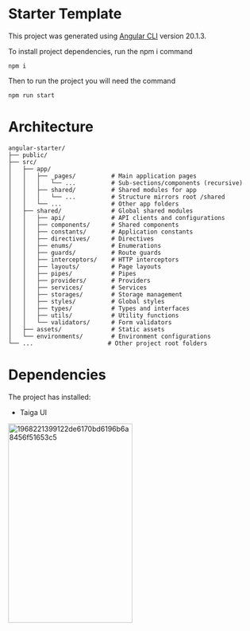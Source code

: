 # Starter Template

This project was generated using [Angular CLI](https://github.com/angular/angular-cli) version 20.1.3.

To install project dependencies, run the npm i command
```
npm i
```
Then to run the project you will need the command
```
npm run start
```

# Architecture

```
angular-starter/
├── public/
├── src/
│   ├── app/
│   │   ├── _pages/          # Main application pages
│   │   │   └── ...          # Sub-sections/components (recursive)
│   │   ├── shared/          # Shared modules for app
│   │   │   └── ...          # Structure mirrors root /shared
│   │   └── ...              # Other app folders
│   ├── shared/              # Global shared modules
│   │   ├── api/             # API clients and configurations
│   │   ├── components/      # Shared components
│   │   ├── constants/       # Application constants
│   │   ├── directives/      # Directives
│   │   ├── enums/           # Enumerations
│   │   ├── guards/          # Route guards
│   │   ├── interceptors/    # HTTP interceptors
│   │   ├── layouts/         # Page layouts
│   │   ├── pipes/           # Pipes
│   │   ├── providers/       # Providers
│   │   ├── services/        # Services
│   │   ├── storages/        # Storage management
│   │   ├── styles/          # Global styles
│   │   ├── types/           # Types and interfaces
│   │   ├── utils/           # Utility functions
│   │   └── validators/      # Form validators
│   ├── assets/              # Static assets
│   └── environments/        # Environment configurations
└── ...                     # Other project root folders
```

# Dependencies
The project has installed:
- Taiga UI
<img width="250" height="400" alt="1968221399122de6170bd6196b6a8456f51653c5" src="https://github.com/user-attachments/assets/c24c1c84-9253-4569-ad6d-28f269eb399e" />

